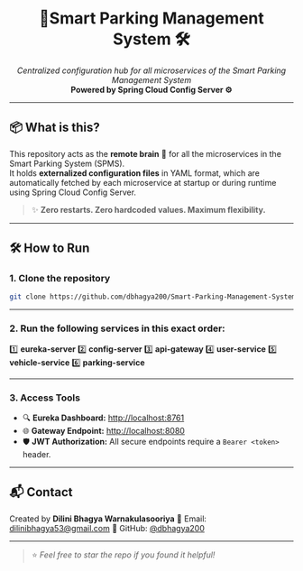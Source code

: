 <h1 align="center">🚗Smart Parking Management System 🛠️</h1>

<p align="center">
  <em>Centralized configuration hub for all microservices of the Smart Parking Management System</em><br>
  <strong>Powered by Spring Cloud Config Server ⚙️</strong>
</p>

---

## 📦 What is this?

This repository acts as the **remote brain** 🧠 for all the microservices in the Smart Parking System (SPMS).  
It holds **externalized configuration files** in YAML format, which are automatically fetched by each microservice at startup or during runtime using Spring Cloud Config Server.

> ✨ **Zero restarts. Zero hardcoded values. Maximum flexibility.**

---


## 🛠️ How to Run

### 1. Clone the repository

```bash
git clone https://github.com/dbhagya200/Smart-Parking-Management-System.git
```

---

### 2. Run the following services in this exact order:

1️⃣ **eureka-server**
2️⃣ **config-server**
3️⃣ **api-gateway**
4️⃣ **user-service**
5️⃣ **vehicle-service**
6️⃣ **parking-service**

---

### 3. Access Tools

* 🔍 **Eureka Dashboard:** [http://localhost:8761](http://localhost:8761)
* 🌐 **Gateway Endpoint:** [http://localhost:8080](http://localhost:8080)
* 🛡️ **JWT Authorization:** All secure endpoints require a `Bearer <token>` header.

---


## 📬 Contact

Created by **Dilini Bhagya Warnakulasooriya**
📧 Email: [dilinibhagya53@gmail.com](mailto:dilinibhagya53@gmail.com)
🔗 GitHub: [@dbhagya200](https://github.com/dbhagya200)

---

> ⭐ *Feel free to star the repo if you found it helpful!*



